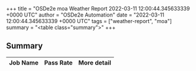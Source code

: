 +++
title = "OSDe2e moa Weather Report 2022-03-11 12:00:44.345633339 +0000 UTC"
author = "OSDe2e Automation"
date = "2022-03-11 12:00:44.345633339 +0000 UTC"
tags = ["weather-report", "moa"]
summary = "<table class=\"summary\"></table>"
+++
## Summary

| Job Name | Pass Rate | More detail |
|----------|-----------|-------------|




